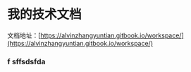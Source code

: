 # 我的技术文档

文档地址：[https://alvinzhangyuntian.gitbook.io/workspace/](https://alvinzhangyuntian.gitbook.io/workspace/)

### f  sffsdsfda



